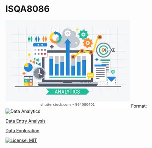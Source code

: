 # ISQA8086

![GitHub Logo](flat-design-modern-vector-illustration-260nw-564080401.webp)
Format: ![Data Analytics]()

[Data Entry Analysis](https://github.com/malzarah/ISQA8086/blob/master/DataEntryAnalysis)


[Data Exploration]()

[![License: MIT](https://img.shields.io/badge/License-MIT-yellow.svg)](https://opensource.org/licenses/MIT)
